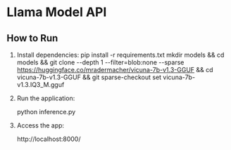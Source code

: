 # Llama Model API

## How to Run

1. Install dependencies:
pip install -r requirements.txt
mkdir models && cd models && git clone --depth 1 --filter=blob:none --sparse https://huggingface.co/mradermacher/vicuna-7b-v1.3-GGUF && cd vicuna-7b-v1.3-GGUF && git sparse-checkout set vicuna-7b-v1.3.IQ3_M.gguf


3. Run the application:
   
      python inference.py

5. Access the app:
   
      http://localhost:8000/

